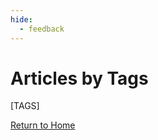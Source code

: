 ```yaml
---
hide:
  - feedback
---
```

# Articles by Tags

[TAGS]

<!--- Below is navigation to home --->
 [Return to Home](index.md)